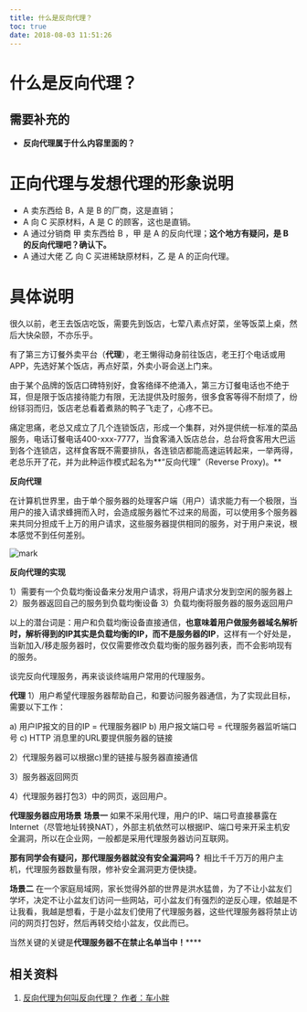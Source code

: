```yaml
---
title: 什么是反向代理？
toc: true
date: 2018-08-03 11:51:26
---
```

# 什么是反向代理？



## 需要补充的

* **反向代理属于什么内容里面的？**




# 正向代理与发想代理的形象说明

* A 卖东西给 B，A 是 B 的厂商，这是直销；
* A 向 C 买原材料，A 是 C 的顾客，这也是直销。
* A 通过分销商 甲 卖东西给 B ，甲 是 A 的反向代理；**这个地方有疑问，是 B 的反向代理吧？确认下。**
* A 通过大佬 乙 向 C 买进稀缺原材料，乙 是 A 的正向代理。




# 具体说明


很久以前，老王去饭店吃饭，需要先到饭店，七荤八素点好菜，坐等饭菜上桌，然后大快朵颐，不亦乐乎。

有了第三方订餐外卖平台（**代理**），老王懒得动身前往饭店，老王打个电话或用APP，先选好某个饭店，再点好菜，外卖小哥会送上门来。

由于某个品牌的饭店口碑特别好，食客络绎不绝涌入，第三方订餐电话也不绝于耳，但是限于饭店接待能力有限，无法提供及时服务，很多食客等得不耐烦了，纷纷铩羽而归，饭店老总看着煮熟的鸭子飞走了，心疼不已。

痛定思痛，老总又成立了几个连锁饭店，形成一个集群，对外提供统一标准的菜品服务，电话订餐电话400-xxx-7777，当食客涌入饭店总台，总台将食客用大巴运到各个连锁店，这样食客既不需要排队，各连锁店都能高速运转起来，一举两得，老总乐开了花，并为此种运作模式起名为**“反向代理”（Reverse Proxy)。**

**反向代理**

在计算机世界里，由于单个服务器的处理客户端（用户）请求能力有一个极限，当用户的接入请求蜂拥而入时，会造成服务器忙不过来的局面，可以使用多个服务器来共同分担成千上万的用户请求，这些服务器提供相同的服务，对于用户来说，根本感觉不到任何差别。

![mark](http://images.iterate.site/blog/image/180803/01DKB8276i.png?imageslim)


**反向代理的实现**

1）需要有一个负载均衡设备来分发用户请求，将用户请求分发到空闲的服务器上
2）服务器返回自己的服务到负载均衡设备
3）负载均衡将服务器的服务返回用户

以上的潜台词是：用户和负载均衡设备直接通信，**也意味着用户做服务器域名解析时，解析得到的IP其实是负载均衡的IP，而不是服务器的IP**，这样有一个好处是，当新加入/移走服务器时，仅仅需要修改负载均衡的服务器列表，而不会影响现有的服务。

谈完反向代理服务，再来谈谈终端用户常用的代理服务。

**代理**
1）用户希望代理服务器帮助自己，和要访问服务器通信，为了实现此目标，需要以下工作：

a) 用户IP报文的目的IP = 代理服务器IP
b) 用户报文端口号 = 代理服务器监听端口号
c) HTTP 消息里的URL要提供服务器的链接

2）代理服务器可以根据c)里的链接与服务器直接通信

3）服务器返回网页

4）代理服务器打包3）中的网页，返回用户。

**代理服务器应用场景**
**场景一**
如果不采用代理，用户的IP、端口号直接暴露在Internet（尽管地址转换NAT），外部主机依然可以根据IP、端口号来开采主机安全漏洞，所以在企业网，一般都是采用代理服务器访问互联网。

**那有同学会有疑问，那代理服务器就没有安全漏洞吗？**
相比千千万万的用户主机，代理服务器数量有限，修补安全漏洞更方便快捷。

**场景二**
在一个家庭局域网，家长觉得外部的世界是洪水猛兽，为了不让小盆友们学坏，决定不让小盆友们访问一些网站，可小盆友们有强烈的逆反心理，侬越是不让我看，我越是想看，于是小盆友们使用了代理服务器，这些代理服务器将禁止访问的网页打包好，然后再转交给小盆友，仅此而已。

当然关键的关键是**代理服务器不在禁止名单当中！******






## 相关资料

1. [反向代理为何叫反向代理？ 作者：车小胖](https://www.zhihu.com/question/24723688/answer/160252724)

